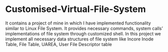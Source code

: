 # Customised-Virtual-File-System
It contains a project of mine in which I have implemented functionality similar to Linux File System. 
It provides necessary commands, system calls’ implementations of file system through  customized shell.
In this project we implement all necessary data structures of file system like Incore Inode 
Table, File Table, UAREA, User File Descriptor table
